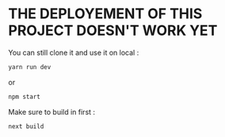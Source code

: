 # THE DEPLOYEMENT OF THIS PROJECT DOESN'T WORK YET 

You can still clone it and use it on local :

```bash
yarn run dev
```

or

```bash
npm start
```

Make sure to build in first :

```bash
next build
```
